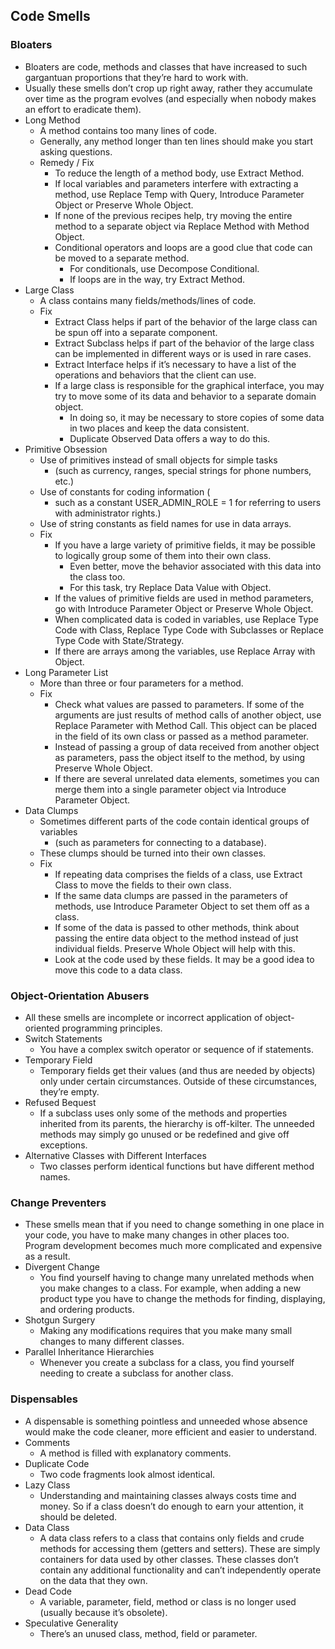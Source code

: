 ## Code Smells 

### Bloaters
- Bloaters are code, methods and classes that have increased to such gargantuan proportions that they’re hard to work with. 
- Usually these smells don’t crop up right away, rather they accumulate over time as the program evolves (and especially when nobody makes an effort to eradicate them).
- Long Method
    - A method contains too many lines of code. 
    - Generally, any method longer than ten lines should make you start asking questions.
    - Remedy / Fix 	
        - To reduce the length of a method body, use Extract Method.
        - If local variables and parameters interfere with extracting a method, use Replace Temp with Query, Introduce Parameter Object or Preserve Whole Object.
        - If none of the previous recipes help, try moving the entire method to a separate object via Replace Method with Method Object.
        - Conditional operators and loops are a good clue that code can be moved to a separate method. 
            - For conditionals, use Decompose Conditional. 
            - If loops are in the way, try Extract Method.		
- Large Class
    - A class contains many fields/methods/lines of code.
    - Fix 
        - Extract Class helps if part of the behavior of the large class can be spun off into a separate component.
        - Extract Subclass helps if part of the behavior of the large class can be implemented in different ways or is used in rare cases.
        - Extract Interface helps if it’s necessary to have a list of the operations and behaviors that the client can use.
        - If a large class is responsible for the graphical interface, you may try to move some of its data and behavior to a separate domain object. 
            - In doing so, it may be necessary to store copies of some data in two places and keep the data consistent. 
            - Duplicate Observed Data offers a way to do this.
- Primitive Obsession
    - Use of primitives instead of small objects for simple tasks 
        - (such as currency, ranges, special strings for phone numbers, etc.)
    - Use of constants for coding information (
        - such as a constant USER_ADMIN_ROLE = 1 for referring to users with administrator rights.)
    - Use of string constants as field names for use in data arrays.
    - Fix 
        - If you have a large variety of primitive fields, it may be possible to logically group some of them into their own class. 
            - Even better, move the behavior associated with this data into the class too. 
            - For this task, try Replace Data Value with Object.
        - If the values of primitive fields are used in method parameters, go with Introduce Parameter Object or Preserve Whole Object.
        - When complicated data is coded in variables, use Replace Type Code with Class, Replace Type Code with Subclasses or Replace Type Code with State/Strategy.
        - If there are arrays among the variables, use Replace Array with Object.		
- Long Parameter List
    - More than three or four parameters for a method.
    - Fix 
        - Check what values are passed to parameters. If some of the arguments are just results of method calls of another object, use Replace Parameter with Method Call. This object can be placed in the field of its own class or passed as a method parameter.
        - Instead of passing a group of data received from another object as parameters, pass the object itself to the method, by using Preserve Whole Object.
        - If there are several unrelated data elements, sometimes you can merge them into a single parameter object via Introduce Parameter Object.		
- Data Clumps
    - Sometimes different parts of the code contain identical groups of variables 
        - (such as parameters for connecting to a database). 
    - These clumps should be turned into their own classes.
    - Fix 
        - If repeating data comprises the fields of a class, use Extract Class to move the fields to their own class.
        - If the same data clumps are passed in the parameters of methods, use Introduce Parameter Object to set them off as a class.
        - If some of the data is passed to other methods, think about passing the entire data object to the method instead of just individual fields. Preserve Whole Object will help with this.
        - Look at the code used by these fields. It may be a good idea to move this code to a data class.
			
			
### Object-Orientation Abusers
- All these smells are incomplete or incorrect application of object-oriented programming principles.
- Switch Statements
    - You have a complex switch operator or sequence of if statements.
- Temporary Field
    - Temporary fields get their values (and thus are needed by objects) only under certain circumstances. Outside of these circumstances, they’re empty.
- Refused Bequest
    - If a subclass uses only some of the methods and properties inherited from its parents, the hierarchy is off-kilter. The unneeded methods may simply go unused or be redefined and give off exceptions.
- Alternative Classes with Different Interfaces
    - Two classes perform identical functions but have different method names.

### Change Preventers
- These smells mean that if you need to change something in one place in your code, you have to make many changes in other places too. Program development becomes much more complicated and expensive as a result.
- Divergent Change
    - You find yourself having to change many unrelated methods when you make changes to a class. For example, when adding a new product type you have to change the methods for finding, displaying, and ordering products.
- Shotgun Surgery
    - Making any modifications requires that you make many small changes to many different classes.
- Parallel Inheritance Hierarchies
    - Whenever you create a subclass for a class, you find yourself needing to create a subclass for another class.	

### Dispensables
- A dispensable is something pointless and unneeded whose absence would make the code cleaner, more efficient and easier to understand.
- Comments
    - A method is filled with explanatory comments.
- Duplicate Code
    - Two code fragments look almost identical.
- Lazy Class
    - Understanding and maintaining classes always costs time and money. So if a class doesn’t do enough to earn your attention, it should be deleted.
- Data Class
    - A data class refers to a class that contains only fields and crude methods for accessing them (getters and setters). These are simply containers for data used by other classes. These classes don’t contain any additional functionality and can’t independently operate on the data that they own.
- Dead Code
    - A variable, parameter, field, method or class is no longer used (usually because it’s obsolete).
- Speculative Generality
    - There’s an unused class, method, field or parameter.		

		